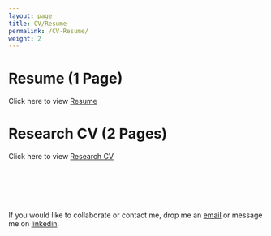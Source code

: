 ```yaml
---
layout: page
title: CV/Resume
permalink: /CV-Resume/
weight: 2
---
```


# Resume (1 Page)

Click here to view [Resume](../docs/Resume.pdf)

# Research CV (2 Pages)

Click here to view [Research CV](../docs/CV.pdf)

<br><br><br><br><br>
If you would like to collaborate or contact me, drop me an [email](mailto:rohitjain2706@gmail.com) or message me on [linkedin](https://www.linkedin.com/in/rohit-jain-01/).
